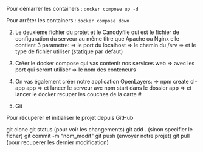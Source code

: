 Pour démarrer les containers :
`docker compose up -d`

Pour arrêter les containers :
`docker compose down`

2. Le deuxième fichier du projet et le Canddyfile qui est le fichier de configuration du serveur 
au même titre que Apache ou Nginx elle contient 3 parametre: 
    => le port du localhost 
    => le chemin du /srv 
    => et le type de fichier utiliser (statique par defaut)

3. Créer le docker compose qui vas contenir nos services web 
    => avec les port qui seront utiliser 
    => le nom des conteneurs 

4. On vas également créer notre application OpenLayers: 
    => npm create ol-app app
    => et lancer le serveur avc npm start dans le dossier app
    => et lancer le docker recuper les couches de la carte #

5. Git 

Pour récuperer et initialiser le projet depuis GitHub 

git clone <lien du projet>
git status (pour voir les changements)
git add . (sinon specifier le ficher)
git commit -m "nom_modif"
git push (envoyer notre projet)
git pull (pour recuperer les dernier modification)